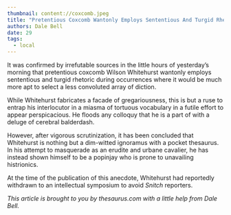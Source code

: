 ```yaml
---
thumbnail: content://coxcomb.jpeg
title: "Pretentious Coxcomb Wantonly Employs Sententious And Turgid Rhetoric"
authors: Dale Bell
date: 29
tags:
  - local
---
```


It was confirmed by irrefutable sources in the little hours of yesterday’s morning that pretentious coxcomb Wilson Whitehurst wantonly employs sententious and turgid rhetoric during occurrences where it would be much more apt to select a less convoluted array of diction.

While Whitehurst fabricates a facade of gregariousness, this is but a ruse to entrap his interlocutor in a miasma of tortuous vocabulary in a futile effort to appear perspicacious. He floods any colloquy that he is a part of with a deluge of cerebral balderdash.

However, after vigorous scrutinization, it has been concluded that Whitehurst is nothing but a dim-witted ignoramus with a pocket thesaurus. In his attempt to masquerade as an erudite and urbane cavalier, he has instead shown himself to be a popinjay who is prone to unavailing histrionics.

At the time of the publication of this anecdote, Whitehurst had reportedly withdrawn to an intellectual symposium to avoid *Snitch* reporters.

*This article is brought to you by thesaurus.com with a little help from Dale Bell.*